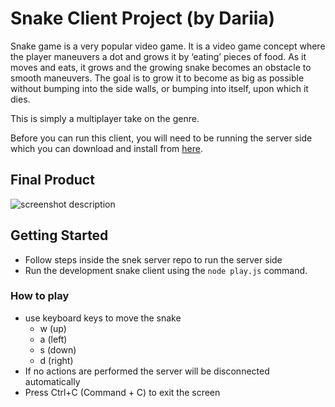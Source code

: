 # Snake Client Project (by Dariia)

Snake game is a very popular video game. It is a video game concept where the player maneuvers a dot and grows it by ‘eating’ pieces of food. As it moves and eats, it grows and the growing snake becomes an obstacle to smooth maneuvers. The goal is to grow it to become as big as possible without bumping into the side walls, or bumping into itself, upon which it dies.

This is simply a multiplayer take on the genre.

Before you can run this client, you will need to be running the server side which you can download and install from [here](https://github.com/lighthouse-labs/snek-multiplayer). 

## Final Product

![screenshot description](https://raw.githubusercontent.com/taniarascia/snek/master/snek.gif)

## Getting Started

- Follow steps inside the snek server repo to run the server side
- Run the development snake client using the `node play.js` command.

### How to play
- use keyboard keys to move the snake
  - w (up)
  - a (left)
  - s (down)
  - d (right)
- If no actions are performed the server will be disconnected automatically
- Press Ctrl+C (Command + C) to exit the screen